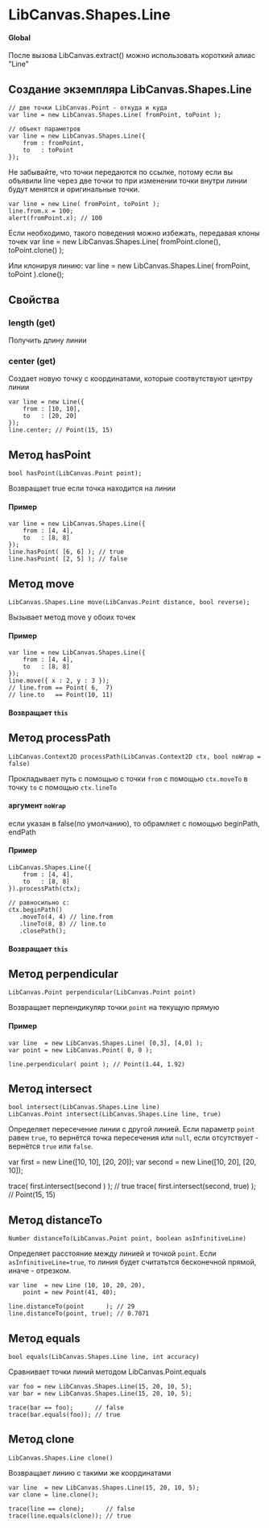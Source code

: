 LibCanvas.Shapes.Line
=====================

#### Global

После вызова LibCanvas.extract() можно использовать короткий алиас "Line"

## Создание экземпляра LibCanvas.Shapes.Line

	// две точки LibCanvas.Point - откуда и куда
	var line = new LibCanvas.Shapes.Line( fromPoint, toPoint );

	// объект параметров
	var line = new LibCanvas.Shapes.Line({
		from : fromPoint,
		to   : toPoint
	});

Не забывайте, что точки передаются по ссылке, потому если вы объявили line через две точки то при изменении точки внутри линии будут менятся и оригинальные точки.

	var line = new Line( fromPoint, toPoint );
	line.from.x = 100;
	alert(fromPoint.x); // 100

Если необходимо, такого поведения можно избежать, передавая клоны точек
	var line = new LibCanvas.Shapes.Line( fromPoint.clone(), toPoint.clone() );

Или клонируя линию:
	var line = new LibCanvas.Shapes.Line( fromPoint, toPoint ).clone();

## Свойства

### length (get)
Получить длину линии

### center (get)
Создает новую точку с координатами, которые соотвутствуют центру линии

	var line = new Line({
		from : [10, 10],
		to   : [20, 20]
	});
	line.center; // Point(15, 15)

## Метод hasPoint

	bool hasPoint(LibCanvas.Point point);

Возвращает true если точка находится на линии

#### Пример
	var line = new LibCanvas.Shapes.Line({
		from : [4, 4],
		to   : [8, 8]
	});
	line.hasPoint( [6, 6] ); // true
	line.hasPoint( [2, 5] ); // false

## Метод move

	LibCanvas.Shapes.Line move(LibCanvas.Point distance, bool reverse);

Вызывает метод move у обоих точек

#### Пример
	var line = new LibCanvas.Shapes.Line({
		from : [4, 4],
		to   : [8, 8]
	});
	line.move({ x : 2, y : 3 });
	// line.from == Point( 6,  7)
	// line.to   == Point(10, 11)

#### Возвращает `this`

## Метод processPath

	LibCanvas.Context2D processPath(LibCanvas.Context2D ctx, bool noWrap = false)

Прокладывает путь с помощью с точки `from` с помощью `ctx.moveTo` в точку `to` с помощью `ctx.lineTo`

#### аргумент `noWrap`
если указан в false(по умолчанию), то обрамляет с помощью beginPath, endPath

#### Пример
	LibCanvas.Shapes.Line({
		from : [4, 4],
		to   : [8, 8]
	}).processPath(ctx);

	// равносильно c:
	ctx.beginPath()
	   .moveTo(4, 4) // line.from
	   .lineTo(8, 8) // line.to
	   .closePath();

#### Возвращает `this`

## Метод perpendicular

	LibCanvas.Point perpendicular(LibCanvas.Point point)

Возвращает перпендикуляр точки `point` на текущую прямую

#### Пример
	var line  = new LibCanvas.Shapes.Line( [0,3], [4,0] );
	var point = new LibCanvas.Point( 0, 0 );

	line.perpendicular( point ); // Point(1.44, 1.92)


## Метод intersect

	bool intersect(LibCanvas.Shapes.Line line)
	LibCanvas.Point intersect(LibCanvas.Shapes.Line line, true)

Определяет пересечение линии с другой линией. Если параметр `point` равен `true`, то вернётся точка пересечения или `null`, если отсутствует - вернётся `true` или `false`.

   var first  = new Line([10, 10], [20, 20]);
   var second = new Line([10, 20], [20, 10]);

   trace( first.intersect(second      ) ); // true
   trace( first.intersect(second, true) ); // Point(15, 15)


## Метод distanceTo

	Number distanceTo(LibCanvas.Point point, boolean asInfinitiveLine)

Определяет расстояние между линией и точкой `point`. Если `asInfinitiveLine=true`, то линия будет считатьтся бесконечной прямой, иначе - отрезком.

	var line  = new Line (10, 10, 20, 20),
	    point = new Point(41, 40);

	line.distanceTo(point      ); // 29
	line.distanceTo(point, true); // 0.7071


## Метод equals
	bool equals(LibCanvas.Shapes.Line line, int accuracy)

Сравнивает точки линий методом LibCanvas.Point.equals

	var foo = new LibCanvas.Shapes.Line(15, 20, 10, 5);
	var bar = new LibCanvas.Shapes.Line(15, 20, 10, 5);

	trace(bar == foo);      // false
	trace(bar.equals(foo)); // true

## Метод clone
	LibCanvas.Shapes.Line clone()

Возвращает линию с такими же координатами

	var line  = new LibCanvas.Shapes.Line(15, 20, 10, 5);
	var clone = line.clone();

	trace(line == clone);      // false
	trace(line.equals(clone)); // true